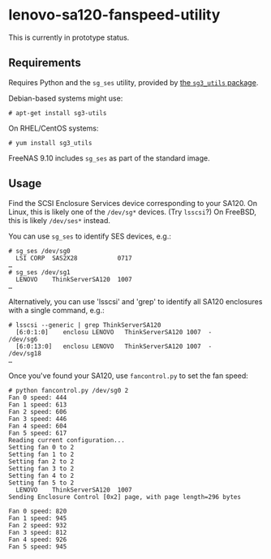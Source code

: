 # lenovo-sa120-fanspeed-utility

This is currently in prototype status.

## Requirements

Requires Python and the `sg_ses` utility, provided by [the `sg3_utils` package](http://sg.danny.cz/sg/sg3_utils.html).

Debian-based systems might use:

    # apt-get install sg3-utils

On RHEL/CentOS systems:

    # yum install sg3_utils

FreeNAS 9.10 includes `sg_ses` as part of the standard image.

## Usage

Find the SCSI Enclosure Services device corresponding to your SA120. On Linux, this is likely one of the `/dev/sg*` devices. (Try `lsscsi`?) On FreeBSD, this is likely `/dev/ses*` instead.

You can use `sg_ses` to identify SES devices, e.g.:

    # sg_ses /dev/sg0
      LSI CORP  SAS2X28           0717
    …
    # sg_ses /dev/sg1
      LENOVO    ThinkServerSA120  1007
    …

Alternatively, you can use 'lsscsi' and 'grep' to identify all SA120 enclosures with a single command, e.g.:

    # lsscsi --generic | grep ThinkServerSA120
      [6:0:1:0]    enclosu LENOVO   ThinkServerSA120 1007  -          /dev/sg6
      [6:0:13:0]   enclosu LENOVO   ThinkServerSA120 1007  -          /dev/sg18
    …

Once you've found your SA120, use `fancontrol.py` to set the fan speed:

    # python fancontrol.py /dev/sg0 2
    Fan 0 speed: 444
    Fan 1 speed: 613
    Fan 2 speed: 606
    Fan 3 speed: 446
    Fan 4 speed: 604
    Fan 5 speed: 617
    Reading current configuration...
    Setting fan 0 to 2
    Setting fan 1 to 2
    Setting fan 2 to 2
    Setting fan 3 to 2
    Setting fan 4 to 2
    Setting fan 5 to 2
      LENOVO    ThinkServerSA120  1007
    Sending Enclosure Control [0x2] page, with page length=296 bytes

    Fan 0 speed: 820
    Fan 1 speed: 945
    Fan 2 speed: 932
    Fan 3 speed: 812
    Fan 4 speed: 926
    Fan 5 speed: 945
